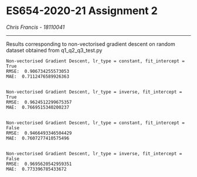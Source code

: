 # ES654-2020-21 Assignment 2

*Chris Francis* - *18110041*

------

Results corresponding to non-vectorised gradient descent on random dataset obtained from q1_q2_q3_test.py

```
Non-vectorised Gradient Descent, lr_type = constant, fit_intercept = True
RMSE:  0.906734255573053
MAE:  0.7112476589926363


Non-vectorised Gradient Descent, lr_type = inverse, fit_intercept = True
RMSE:  0.9624512299675357
MAE:  0.7669515340200237


Non-vectorised Gradient Descent, lr_type = constant, fit_intercept = False
RMSE:  0.9466493346504429
MAE:  0.7607277410575496


Non-vectorised Gradient Descent, lr_type = inverse, fit_intercept = False
RMSE:  0.9695620542959351
MAE:  0.773396785433672
```


